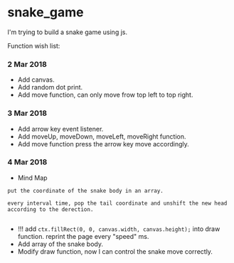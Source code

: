 # snake_game

I'm trying to build a snake game using js.

Function wish list:

### 2 Mar 2018
- Add canvas.
- Add random dot print.
- Add move function, can only move frow top left to top right.

### 3 Mar 2018
- Add arrow key event listener.
- Add moveUp, moveDown, moveLeft, moveRight function.
- Add move function press the arrow key move accordingly.

### 4 Mar 2018
- Mind Map
```
put the coordinate of the snake body in an array.

every interval time, pop the tail coordinate and unshift the new head according to the derection. 


```
- !!! add ```ctx.fillRect(0, 0, canvas.width, canvas.height);``` into draw function. reprint the page every "speed" ms.
- Add array of the snake body.
- Modify draw function, now I can control the snake move correctly.